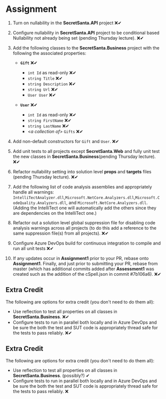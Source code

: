 # Assignment

1. Turn on nullability in the **SecretSanta.API** project ❌✔
2. Configure nullability in **SecretSanta.API** project to be conditional based Nullability not already being set (pending Thursday lecture). ❌✔
3. Add the following classes to the **SecretSanta.Business** project with the following the associated properties:
   - **`Gift`** ❌✔
     - `int Id` as read-only ❌✔
     - `string Title` ❌✔
     - `string Description` ❌✔
     - `string Url` ❌✔
     - `User User` ❌✔

   - **`User`** ❌✔
     - `int Id` as read-only ❌✔
     - `string FirstName` ❌✔
     - `string LastName` ❌✔
     - <*a collection of*> `Gifts` ❌✔

4. Add non-default constructors for `Gift` and `User`. ❌✔
5. Add unit tests to all projects except **SecretSanta.Web** and fully unit test the new classes in **SecretSanta.Business**(pending Thursday lecture). ❌✔
6. Refactor nullability setting into solution level **props** and **targets** files (pending Thursday lecture). ❌✔
7. Add the following list of code analysis assemblies and appropriately handle all warnings: `IntelliTectAnalyzer.dll`,`Microsoft.NetCore.Analyzers.dll`,`Microsoft.CodeQuality.Analyzers.dll`, and `Microsoft.NetCore.Analyzers.dll`. (Adding the IntelliTect one will automatically add the others since they are dependencies on the IntelliTect one.)
8. Refactor out a solution level global suppression file for disabling code analysis warnings across all projects (to do this add a reference to the same suppression file(s) from all projects). ❌✔
9. Configure Azure DevOps build for continuous integration to compile and run all unit  tests ❌✔
10. If any updates occur in **Assignment1** prior to your PR, rebase onto **Assignment1**.  Finally, and just prior to submitting your PR, rebase from master (which has additional commits added after **Assessment1** was created such as the addition of the cSpell.json in commit #7b106a6). ❌✔

## Extra Credit

The following are options for extra credit (you don't need to do them all):

- Use reflection to test all properties on all classes in **SecretSanta.Business**. ❌✔
- Configure tests to run in parallel both locally and in Azure DevOps and be sure the both the test and SUT code is appropriately thread safe for the tests to pass reliably. ❌✔

## Extra Credit

The following are options for extra credit (you don't need to do them all):

- Use reflection to test all properties on all classes in **SecretSanta.Business**. (possibly?) ✔
- Configure tests to run in parallel both locally and in Azure DevOps and be sure the both the test and SUT code is appropriately thread safe for the tests to pass reliably. ❌
